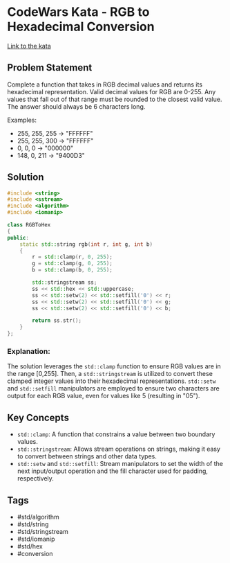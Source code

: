 # CodeWars Kata - RGB to Hexadecimal Conversion

[Link to the kata](https://www.codewars.com/kata/513e08acc600c94f01000001/train/cpp)

## Problem Statement
Complete a function that takes in RGB decimal values and returns its hexadecimal representation. Valid decimal values for RGB are 0-255. Any values that fall out of that range must be rounded to the closest valid value. The answer should always be 6 characters long.

Examples:
- 255, 255, 255 -> "FFFFFF"
- 255, 255, 300 -> "FFFFFF"
- 0, 0, 0       -> "000000"
- 148, 0, 211   -> "9400D3"

## Solution

```cpp
#include <string>
#include <sstream>
#include <algorithm>
#include <iomanip>

class RGBToHex
{
public:
    static std::string rgb(int r, int g, int b)
    {
        r = std::clamp(r, 0, 255);
        g = std::clamp(g, 0, 255);
        b = std::clamp(b, 0, 255);

        std::stringstream ss;
        ss << std::hex << std::uppercase;
        ss << std::setw(2) << std::setfill('0') << r;
        ss << std::setw(2) << std::setfill('0') << g;
        ss << std::setw(2) << std::setfill('0') << b;

        return ss.str();
    }
};
```

### Explanation:
The solution leverages the `std::clamp` function to ensure RGB values are in the range [0,255]. Then, a `std::stringstream` is utilized to convert these clamped integer values into their hexadecimal representations. `std::setw` and `std::setfill` manipulators are employed to ensure two characters are output for each RGB value, even for values like 5 (resulting in "05").

## Key Concepts

- `std::clamp`: A function that constrains a value between two boundary values.
- `std::stringstream`: Allows stream operations on strings, making it easy to convert between strings and other data types.
- `std::setw` and `std::setfill`: Stream manipulators to set the width of the next input/output operation and the fill character used for padding, respectively.

## Tags

- #std/algorithm
- #std/string
- #std/stringstream
- #std/iomanip
- #std/hex
- #conversion


